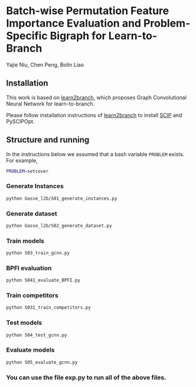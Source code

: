 # Batch-wise Permutation Feature Importance Evaluation and Problem-Specific Bigraph for Learn-to-Branch

Yajie Niu, Chen Peng, Bolin Liao

## Installation

This work is based on [learn2branch](https://github.com/ds4dm/learn2branch), which proposes Graph Convolutional Neural Network for learn-to-branch.

Please follow installation instructions of [learn2branch](https://github.com/ds4dm/learn2branch/blob/master/INSTALL.md) to install [SCIP](https://www.scipopt.org/) and PySCIPOpt.

## Structure and running

In the instructions below we assumed that a bash variable `PROBLEM` exists. For example,

```bash
PROBLEM=setcover
```

### Generate Instances

```bash
python Gasse_l2b/S01_generate_instances.py

```

### Generate dataset

```bash
python Gasse_l2b/S02_generate_dataset.py
```

### Train models

```bash
python S03_train_gcnn.py
```

### BPFI evaluation

```bash
python S041_evaluate_BPFI.py
```

### Train competitors

```bash
python S031_train_competitors.py
```

### Test models

```bash
python S04_test_gcnn.py
```

### Evaluate models

```bash
python S05_evaluate_gcnn.py
```

### You can use the file exp.py to run all of the above files.
